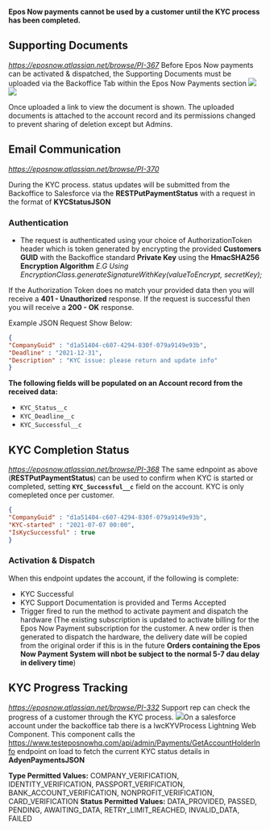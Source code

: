 **Epos Now payments cannot be used by a customer until the KYC process has been completed.**

## Supporting Documents
*https://eposnow.atlassian.net/browse/PI-367* 
Before Epos Now payments can be activated & dispatched, the Supporting Documents must be uploaded via the Backoffice Tab within the Epos Now Payments section
![](https://lh7-us.googleusercontent.com/pHssGVq4KvOsn6I8HR-LRnwUW3hK0gWTcbvaFmxwEkJX6N4Xf0QqSOZ_TiSbQTQAuUXYWAxv4vshSluCuoQCER-ogzoXiHwy37J8dOMBD-D5B--o_oWlytQzN9ePlUfgZSvq8iyUHigK6NLIU36Fpw)
![](https://lh7-us.googleusercontent.com/T7A0R8vlRbSCdXVwqTOQDhhhl_qL-LtQJb4P_0vBzoAF3fVWZR63Ad3QtovW5pMXSLLtOaUWlgBVN-UKlQbQvNehYq4NS4GOt3KGj12IE0tsCfON_AvEGKven4bh8nItQ9eUXXIyxcql5XCMq2TyGQ)

Once uploaded a link to view the document is shown. The uploaded documents is attached to the account record and its permissions changed to prevent sharing of deletion except but Admins. 

## Email Communication
*https://eposnow.atlassian.net/browse/PI-370*

During the KYC process. status updates will be submitted from the Backoffice to Salesforce via the **RESTPutPaymentStatus** with a request in the format of **KYCStatusJSON**
### Authentication

- The request is authenticated using your choice of AuthorizationToken header which is token generated by encrypting the provided **Customers GUID** with the Backoffice standard **Private Key** using the **HmacSHA256 Encryption Algorithm**
*E.G Using EncryptionClass.generateSignatureWithKey(valueToEncrypt, secretKey);* 

If the Authorization Token does no match your provided data then you will receive a **401 - Unauthorized** response.
If the request is successful then you will receive a **200 - OK** response. 

Example JSON Request Show Below:
```JSON
{
"CompanyGuid" : "d1a51404-c607-4294-830f-079a9149e93b",  
"Deadline" : "2021-12-31",  
"Description" : "KYC issue: please return and update info"  
}
```

**The following fields will be populated on an Account record from the received data:**
- `KYC_Status__c`
- `KYC_Deadline__c`
- `KYC_Successful__c`

## KYC Completion Status 
*https://eposnow.atlassian.net/browse/PI-368*
The same ednpoint as above (**RESTPutPaymentStatus**) can be used to confirm when KYC is started or completed, setting **`KYC_Successful__c`** field on the account. KYC is only comepleted once per customer. 
```JSON
{  
"CompanyGuid" : "d1a51404-c607-4294-830f-079a9149e93b",
"KYC-started" : "2021-07-07 00:00",  
"IsKycSuccessful" : true  
}
```
### Activation & Dispatch
When this endpoint updates the account, if the following is complete: 
- KYC Successful
- KYC Support Documentation is provided and Terms Accepted
- Trigger fired to run the method to activate payment and dispatch the hardware
(The existing subscription is updated to activate billing for the Epos Now Payment subscription for the customer. A new order is then generated to dispatch the hardware, the delivery date will be copied from the original order if this is in the future **Orders containing the Epos Now Payment System will nbot be subject to the normal 5-7 dau delay in delivery time**)

## KYC Progress Tracking
*https://eposnow.atlassian.net/browse/PI-332*
Support rep can check the progress of a customer through the KYC process.
![](https://lh7-us.googleusercontent.com/EIewj0_Rd6kKK8s0FqEGd0IEcWLYOyL1c_QFE9XaHVppQdYCzcBnkpYLb3ZbR4mDBAgxjKAhumu7bDwI3HvawjXyVoWCkeROyhBKpSI3V949GhH-oLK9NwNm6NnlDx92YhXj7dnHKuRee0bCbiYsfQ)On a salesforce account under the backoffice tab there is a lwcKYVProcess Lightning Web Component. This component calls the https://www.testeposnowhq.com/api/admin/Payments/GetAccountHolderInfo endpoint on load to fetch the current KYC status details in **AdyenPaymentsJSON** 

**Type Permitted Values:**
COMPANY_VERIFICATION, IDENTITY_VERIFICATION, PASSPORT_VERIFICATION, BANK_ACCOUNT_VERIFICATION, NONPROFIT_VERIFICATION, CARD_VERIFICATION
**Status Permitted Values:**
DATA_PROVIDED, PASSED, PENDING, AWAITING_DATA, RETRY_LIMIT_REACHED, INVALID_DATA, FAILED
